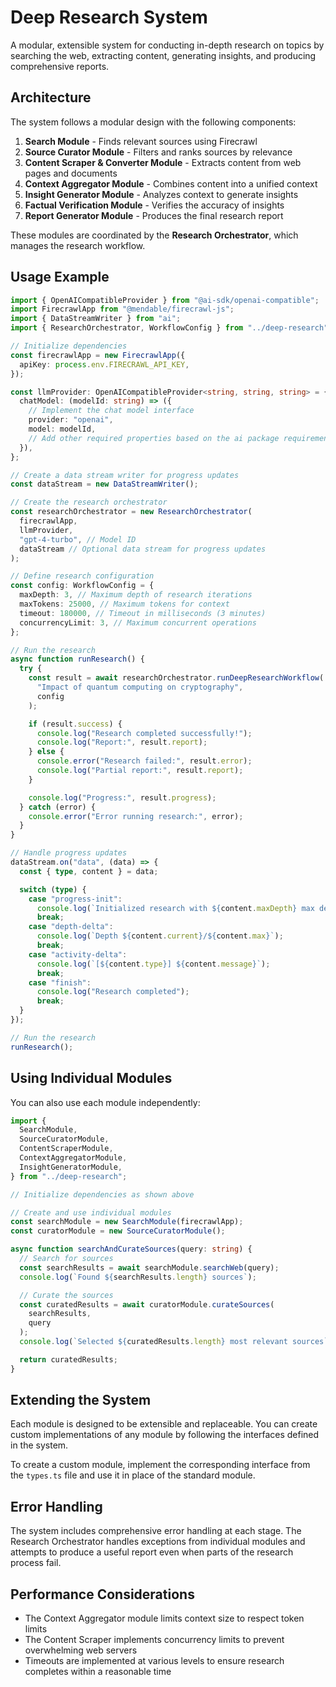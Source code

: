 # Deep Research System

A modular, extensible system for conducting in-depth research on topics by searching the web, extracting content, generating insights, and producing comprehensive reports.

## Architecture

The system follows a modular design with the following components:

1. **Search Module** - Finds relevant sources using Firecrawl
2. **Source Curator Module** - Filters and ranks sources by relevance
3. **Content Scraper & Converter Module** - Extracts content from web pages and documents
4. **Context Aggregator Module** - Combines content into a unified context
5. **Insight Generator Module** - Analyzes context to generate insights
6. **Factual Verification Module** - Verifies the accuracy of insights
7. **Report Generator Module** - Produces the final research report

These modules are coordinated by the **Research Orchestrator**, which manages the research workflow.

## Usage Example

```typescript
import { OpenAICompatibleProvider } from "@ai-sdk/openai-compatible";
import FirecrawlApp from "@mendable/firecrawl-js";
import { DataStreamWriter } from "ai";
import { ResearchOrchestrator, WorkflowConfig } from "../deep-research";

// Initialize dependencies
const firecrawlApp = new FirecrawlApp({
  apiKey: process.env.FIRECRAWL_API_KEY,
});

const llmProvider: OpenAICompatibleProvider<string, string, string> = {
  chatModel: (modelId: string) => ({
    // Implement the chat model interface
    provider: "openai",
    model: modelId,
    // Add other required properties based on the ai package requirements
  }),
};

// Create a data stream writer for progress updates
const dataStream = new DataStreamWriter();

// Create the research orchestrator
const researchOrchestrator = new ResearchOrchestrator(
  firecrawlApp,
  llmProvider,
  "gpt-4-turbo", // Model ID
  dataStream // Optional data stream for progress updates
);

// Define research configuration
const config: WorkflowConfig = {
  maxDepth: 3, // Maximum depth of research iterations
  maxTokens: 25000, // Maximum tokens for context
  timeout: 180000, // Timeout in milliseconds (3 minutes)
  concurrencyLimit: 3, // Maximum concurrent operations
};

// Run the research
async function runResearch() {
  try {
    const result = await researchOrchestrator.runDeepResearchWorkflow(
      "Impact of quantum computing on cryptography",
      config
    );

    if (result.success) {
      console.log("Research completed successfully!");
      console.log("Report:", result.report);
    } else {
      console.error("Research failed:", result.error);
      console.log("Partial report:", result.report);
    }

    console.log("Progress:", result.progress);
  } catch (error) {
    console.error("Error running research:", error);
  }
}

// Handle progress updates
dataStream.on("data", (data) => {
  const { type, content } = data;

  switch (type) {
    case "progress-init":
      console.log(`Initialized research with ${content.maxDepth} max depth`);
      break;
    case "depth-delta":
      console.log(`Depth ${content.current}/${content.max}`);
      break;
    case "activity-delta":
      console.log(`[${content.type}] ${content.message}`);
      break;
    case "finish":
      console.log("Research completed");
      break;
  }
});

// Run the research
runResearch();
```

## Using Individual Modules

You can also use each module independently:

```typescript
import {
  SearchModule,
  SourceCuratorModule,
  ContentScraperModule,
  ContextAggregatorModule,
  InsightGeneratorModule,
} from "../deep-research";

// Initialize dependencies as shown above

// Create and use individual modules
const searchModule = new SearchModule(firecrawlApp);
const curatorModule = new SourceCuratorModule();

async function searchAndCurateSources(query: string) {
  // Search for sources
  const searchResults = await searchModule.searchWeb(query);
  console.log(`Found ${searchResults.length} sources`);

  // Curate the sources
  const curatedResults = await curatorModule.curateSources(
    searchResults,
    query
  );
  console.log(`Selected ${curatedResults.length} most relevant sources`);

  return curatedResults;
}
```

## Extending the System

Each module is designed to be extensible and replaceable. You can create custom implementations of any module by following the interfaces defined in the system.

To create a custom module, implement the corresponding interface from the `types.ts` file and use it in place of the standard module.

## Error Handling

The system includes comprehensive error handling at each stage. The Research Orchestrator handles exceptions from individual modules and attempts to produce a useful report even when parts of the research process fail.

## Performance Considerations

- The Context Aggregator module limits context size to respect token limits
- The Content Scraper implements concurrency limits to prevent overwhelming web servers
- Timeouts are implemented at various levels to ensure research completes within a reasonable time
